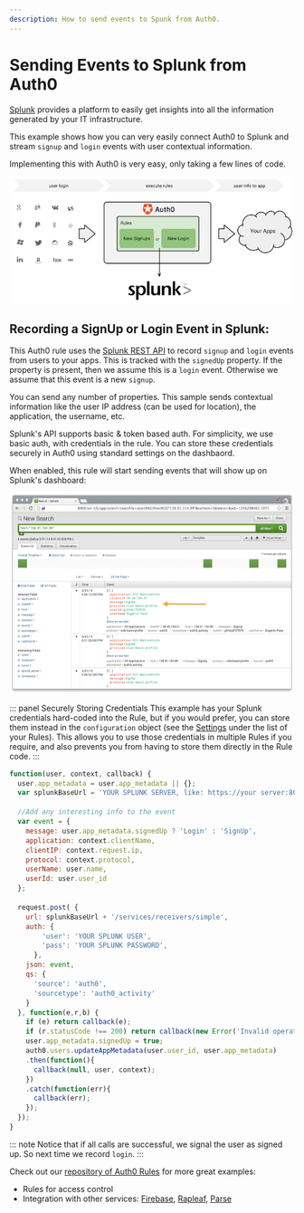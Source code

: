 ```yaml
---
description: How to send events to Spunk from Auth0.
---
```

# Sending Events to Splunk from Auth0

[Splunk](http://splunk.com) provides a platform to easily get insights into all the information generated by your IT infrastructure.

This example shows how you can very easily connect Auth0 to Splunk and stream `signup` and `login` events with user contextual information.

Implementing this with Auth0 is very easy, only taking a few lines of code.

![](/media/articles/tutorials/splunk-dataflow.png)

## Recording a __SignUp__ or __Login__ Event in Splunk:

This Auth0 rule uses the [Splunk REST API](http://dev.splunk.com/view/rest-api-overview/SP-CAAADP8) to record `signup` and `login` events from users to your apps. This is tracked with the `signedUp` property. If the property is present, then we assume this is a `login` event. Otherwise we assume that this event is a new `signup`.

You can send any number of properties. This sample sends contextual information like the user IP address (can be used for location), the application, the username, etc.

Splunk's API supports basic & token based auth. For simplicity, we use basic auth, with credentials in the rule. You can store these credentials securely in Auth0 using standard settings on the dashbaord.

When enabled, this rule will start sending events that will show up on Splunk's dashboard:

![](/media/articles/scenarios/splunk/splunk-dashbaord.png)

::: panel Securely Storing Credentials
This example has your Splunk credentials hard-coded into the Rule, but if you would prefer, you can store them instead in the `configuration` object (see the [Settings](${manage_url}/#/rules) under the list of your Rules). This allows you to use those credentials in multiple Rules if you require, and also prevents you from having to store them directly in the Rule code.
:::

```js
function(user, context, callback) {
  user.app_metadata = user.app_metadata || {};
  var splunkBaseUrl = 'YOUR SPLUNK SERVER, like: https://your server:8089';

  //Add any interesting info to the event
  var event = {
    message: user.app_metadata.signedUp ? 'Login' : 'SignUp',
    application: context.clientName,
    clientIP: context.request.ip,
    protocol: context.protocol,
    userName: user.name,
    userId: user.user_id
  };

  request.post( {
    url: splunkBaseUrl + '/services/receivers/simple',
    auth: {
        'user': 'YOUR SPLUNK USER',
        'pass': 'YOUR SPLUNK PASSWORD',
      },
    json: event,
    qs: {
      'source': 'auth0',
      'sourcetype': 'auth0_activity'
    }
  }, function(e,r,b) {
    if (e) return callback(e);
    if (r.statusCode !== 200) return callback(new Error('Invalid operation'));
    user.app_metadata.signedUp = true;
    auth0.users.updateAppMetadata(user.user_id, user.app_metadata)
    .then(function(){
      callback(null, user, context);
    })
    .catch(function(err){
      callback(err);
    });
  });
}
```

::: note
Notice that if all calls are successful, we signal the user as signed up. So next time we record `login`.
:::

Check out our [repository of Auth0 Rules](https://github.com/auth0/rules) for more great examples:

* Rules for access control
* Integration with other services: [Firebase](http://firebase.com), [Rapleaf](http://rapleaf.com), [Parse](http://parse.com)
